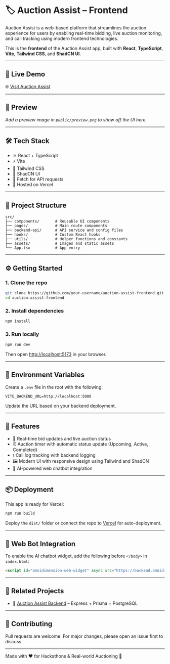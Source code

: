 # 🏷️ Auction Assist – Frontend

Auction Assist is a web-based platform that streamlines the auction experience for users by enabling real-time bidding, live auction monitoring, and call tracking using modern frontend technologies.

This is the **frontend** of the Auction Assist app, built with **React**, **TypeScript**, **Vite**, **Tailwind CSS**, and **ShadCN UI**.

---

## 🚀 Live Demo

🌐 [Visit Auction Assist](https://auction-assistant.vercel.app/)

---

## 📸 Preview

_Add a preview image in `public/preview.png` to show off the UI here._

---

## 🛠️ Tech Stack

- ⚛️ React + TypeScript
- ⚡ Vite
- 🎨 Tailwind CSS
- 🧱 ShadCN UI
- 🔁 Fetch for API requests
- 🔧 Hosted on Vercel

---

## 📁 Project Structure

```
src/
├── components/       # Reusable UI components
├── pages/            # Main route components
├── backend-api/      # API service and config files
├── hooks/            # Custom React hooks
├── utils/            # Helper functions and constants
├── assets/           # Images and static assets
└── App.tsx           # App entry
```

---

## ⚙️ Getting Started

### 1. Clone the repo

```bash
git clone https://github.com/your-username/auction-assist-frontend.git
cd auction-assist-frontend
```

### 2. Install dependencies

```bash
npm install
```

### 3. Run locally

```bash
npm run dev
```

Then open [http://localhost:5173](http://localhost:5173) in your browser.

---

## 🔐 Environment Variables

Create a `.env` file in the root with the following:

```env
VITE_BACKEND_URL=http://localhost:5000
```

Update the URL based on your backend deployment.

---

## 🧠 Features

- 🔄 Real-time bid updates and live auction status
- ⏰ Auction timer with automatic status update (Upcoming, Active, Completed)
- 📞 Call log tracking with backend logging
- 🖼️ Modern UI with responsive design using Tailwind and ShadCN
- 💬 AI-powered web chatbot integration

---

## 📦 Deployment

This app is ready for Vercel:

```bash
npm run build
```

Deploy the `dist/` folder or connect the repo to [Vercel](https://vercel.com) for auto-deployment.

---

## 🤖 Web Bot Integration

To enable the AI chatbot widget, add the following before `</body>` in `index.html`:

```html
<script id="omnidimension-web-widget" async src="https://backend.omnidim.io/web_widget.js?secret_key=de45cca90eeaa16dbd86aacc16ea1537"></script>
```

---

## 🧩 Related Projects

- 🔧 [Auction Assist Backend]([(https://github.com/AchyutTiwari21/Auction-API)](https://auction-api-n9mt.onrender.com)) – Express + Prisma + PostgreSQL

---

## 🤝 Contributing

Pull requests are welcome. For major changes, please open an issue first to discuss.

---


Made with ❤️ for Hackathons & Real-world Auctioning 🚀

